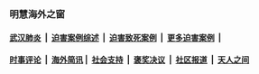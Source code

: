 
### 明慧海外之窗

####  [武汉肺炎](indexes/365.md?t=03191800) &nbsp;|&nbsp;  [迫害案例综述](indexes/328.md?t=03191800) &nbsp;|&nbsp; [迫害致死案例](indexes/277.md?t=03191800)  &nbsp;|&nbsp; [更多迫害案例](indexes/81.md?t=03191800)  &nbsp;|&nbsp; 
####  [时事评论](indexes/19.md?t=03191800) &nbsp;|&nbsp; [海外简讯](indexes/245.md?t=03191800)&nbsp;|&nbsp;  [社会支持](indexes/140.md?t=03191800) &nbsp;|&nbsp; [褒奖决议](indexes/282.md?t=03191800) &nbsp;|&nbsp; [社区报道](indexes/91.md?t=03191800)  &nbsp;|&nbsp; [天人之间](indexes/78.md?t=03191800) 

